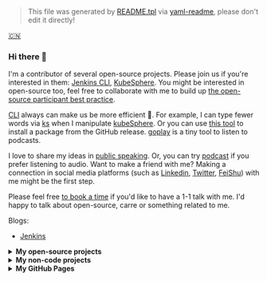 > This file was generated by [README.tpl](README.tpl) via [yaml-readme](https://github.com/LinuxSuRen/yaml-readme), please don't edit it directly!


[:cn:](about-me.md)

### Hi there 👋

I'm a contributor of several open-source projects. Please join us if you're interested in them: [Jenkins CLI](https://github.com/jenkins-zh/jenkins-cli), [KubeSphere](https://github.com/kubesphere/kubesphere). You might be interested in open-source too, feel free to collaborate with me to build up [the open-source participant best practice](https://github.com/LinuxSuRen/open-source-best-practice).

[CLI](https://github.com/topics/cli) always can make us be more efficient 🚀. For example, I can type fewer words via [ks](https://github.com/kubesphere-sigs/ks) when I manipulate [kubeSphere](https://github.com/kubesphere/kubesphere). Or you can use [this tool](https://github.com/LinuxSuRen/http-downloader/) to install a package from the GitHub release. [goplay](https://github.com/LinuxSuRen/goplay) is a tiny tool to listen to podcasts.

I love to share my ideas in [public speaking](public-speaking/README.md). Or, you can try [podcast](https://github.com/opensource-f2f/episode) if you prefer listening to audio. Want to make a friend with me? Making a connection in social media platforms (such as [Linkedin](https://www.linkedin.com/in/linuxsuren/), [Twitter](https://twitter.com/linuxsuren), [FeiShu](https://www.feishu.cn/invitation/page/add_contact/?token=9aaq265c-5586-46ab-ae57-8b18d7230d03&amp;unique_id=nwpXJcLJFyiytgXFTt-kYQ==)) with me might be the first step.

Please feel free [to book a time](https://calendly.com/linuxsuren) if you'd like to have a 1-1 talk with me. I'd happy to talk about open-source, carre or something related to me.

Blogs:
* [Jenkins](https://www.jenkins.io/blog/authors/linuxsuren/)

<details>
  <summary><b>My open-source projects</b></summary>

| Project | Code Coverage | Version | Download |
|---|---|---|---|
| [yaml-readme](https://github.com/linuxsuren/yaml-readme) | [![codecov](https://codecov.io/gh/LinuxSuRen/yaml-readme/branch/master/graph/badge.svg?token=mnFyeD2IQ7)](https://codecov.io/gh/LinuxSuRen/yaml-readme) | [![GitHub release](https://img.shields.io/github/release/linuxsuren/yaml-readme.svg?label=release)](https://github.com/linuxsuren/yaml-readme/releases/latest) | ![GitHub All Releases](https://img.shields.io/github/downloads/linuxsuren/yaml-readme/total) |
| [Jenkins Go Client](https://github.com/jenkins-zh/jenkins-client/) | [![codecov](https://codecov.io/gh/jenkins-zh/jenkins-client/branch/main/graph/badge.svg?token=8N1vvFPxPm)](https://codecov.io/gh/jenkins-zh/jenkins-client) || |
| [Jenkins CLI](https://github.com/jenkins-zh/jenkins-cli/) | [![codecov](https://codecov.io/gh/jenkins-zh/jenkins-cli/branch/master/graph/badge.svg?token=XS8g2CjdNL)](https://codecov.io/gh/jenkins-zh/jenkins-cli) || ![GitHub All Releases](https://img.shields.io/github/downloads/jenkins-zh/jenkins-cli/total) |
| [Download Tool](https://github.com/LinuxSuRen/http-downloader) | [![codecov](https://codecov.io/gh/LinuxSuRen/http-downloader/branch/master/graph/badge.svg?token=Ntc8z2iEQ2)](https://codecov.io/gh/LinuxSuRen/http-downloader) | [![GitHub release](https://img.shields.io/github/release/linuxsuren/http-downloader.svg?label=release)](https://github.com/linuxsuren/http-downloader/releases/latest) | ![GitHub All Releases](https://img.shields.io/github/downloads/linuxsuren/http-downloader/total) |
| [Unstructured data library](https://github.com/LinuxSuRen/unstructured/) | [![codecov](https://codecov.io/gh/linuxsuren/unstructured/branch/master/graph/badge.svg?token=PM6Purfrkd)](https://codecov.io/gh/linuxsuren/unstructured) |||
| [Data transfer tool](https://github.com/LinuxSuRen/transfer/) | [![codecov](https://codecov.io/gh/linuxsuren/transfer/branch/master/graph/badge.svg?token=PM6Purfrkd)](https://codecov.io/gh/linuxsuren/transfer) | [![GitHub release](https://img.shields.io/github/release/linuxsuren/transfer.svg?label=release)](https://github.com/linuxsuren/transfer/releases/latest) | ![GitHub All Releases](https://img.shields.io/github/downloads/linuxsuren/transfer/total) |
| [gogit](https://github.com/LinuxSuRen/gogit/) | [![codecov](https://codecov.io/gh/linuxsuren/gogit/branch/master/graph/badge.svg?token=PM6Purfrkd)](https://codecov.io/gh/linuxsuren/gogit) | [![GitHub release](https://img.shields.io/github/release/linuxsuren/gogit.svg?label=release)](https://github.com/linuxsuren/gogit/releases/latest) | ![GitHub All Releases](https://img.shields.io/github/downloads/linuxsuren/gogit/total) |
| [go-ffmpeg](https://github.com/LinuxSuRen/go-ffmpeg/)  |[![codecov](https://codecov.io/gh/linuxsuren/go-ffmpeg/branch/master/graph/badge.svg?token=PM6Purfrkd)](https://codecov.io/gh/linuxsuren/go-ffmpeg) | [![GitHub release](https://img.shields.io/github/release/linuxsuren/go-ffmpeg.svg?label=release)](https://github.com/linuxsuren/go-ffmpeg/releases/latest) | ![GitHub All Releases](https://img.shields.io/github/downloads/linuxsuren/go-ffmpeg/total) |
| [gh-dev](https://github.com/LinuxSuRen/gh-dev) ||||
| [github-action-workflow](https://github.com/LinuxSuRen/github-action-workflow/)  |[![codecov](https://codecov.io/gh/linuxsuren/github-action-workflow/branch/master/graph/badge.svg?token=PM6Purfrkd)](https://codecov.io/gh/linuxsuren/github-action-workflow) | [![GitHub release](https://img.shields.io/github/release/linuxsuren/github-action-workflow.svg?label=release)](https://github.com/linuxsuren/github-action-workflow/releases/latest) | ![GitHub All Releases](https://img.shields.io/github/downloads/linuxsuren/github-action-workflow/total) |
</details>

<details>
  <summary><b>My non-code projects</b></summary>

| Project | Star |
| --- | --- |
| [open-source-best-practice](https://github.com/linuxsuren/open-source-best-practice) | ![GitHub Repo stars](https://img.shields.io/github/stars/linuxsuren/open-source-best-practice?style=social) |
| [awesome-feeds](https://github.com/linuxsuren/awesome-feeds) | ![GitHub Repo stars](https://img.shields.io/github/stars/linuxsuren/awesome-feeds?style=social) |
| [remote-jobs-in-china](https://github.com/linuxsuren/remote-jobs-in-china) | ![GitHub Repo stars](https://img.shields.io/github/stars/linuxsuren/remote-jobs-in-china?style=social) |
| [jenkins-learning-guide](https://github.com/LinuxSuRen/jenkins-learning-guide) | ![GitHub Repo stars](https://img.shields.io/github/stars/linuxsuren/jenkins-learning-guide?style=social) |
| [awesome-swag](https://github.com/LinuxSuRen/awesome-swag) | ![GitHub Repo stars](https://img.shields.io/github/stars/linuxsuren/awesome-swag?style=social) |

</details>

<details>
  <summary><b>My GitHub Pages</b></summary>



[![Gitpod ready-to-code](https://img.shields.io/badge/Gitpod-ready--to--code-blue?logo=gitpod)](https://gitpod.io/#https://github.com/LinuxSuRen/LinuxSuRen)
</details>
